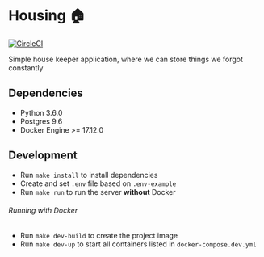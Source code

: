# Housing :house:
[![CircleCI](https://circleci.com/gh/luizbraga/housing.svg?style=svg)](https://circleci.com/gh/luizbraga/housing)

Simple house keeper application, where we can store things we forgot constantly

## Dependencies
* Python 3.6.0
* Postgres 9.6
* Docker Engine >= 17.12.0

## Development
* Run `make install` to install dependencies
* Create and set `.env` file based on `.env-example`
* Run `make run` to run the server **without** Docker

###### Running with Docker
* Run `make dev-build` to create the project image
* Run `make dev-up` to start all containers listed in `docker-compose.dev.yml`
